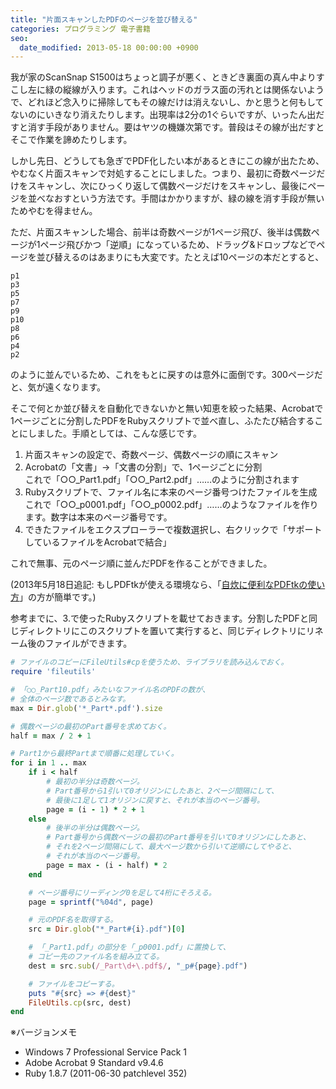 ```yaml
---
title: "片面スキャンしたPDFのページを並び替える"
categories: プログラミング 電子書籍
seo:
  date_modified: 2013-05-18 00:00:00 +0900
---
```


我が家のScanSnap S1500はちょっと調子が悪く、ときどき裏面の真ん中よりすこし左に緑の縦線が入ります。これはヘッドのガラス面の汚れとは関係ないようで、どれほど念入りに掃除してもその線だけは消えないし、かと思うと何もしてないのにいきなり消えたりします。出現率は2分の1ぐらいですが、いったん出だすと消す手段がありません。要はヤツの機嫌次第です。普段はその線が出だすとそこで作業を諦めたりします。

しかし先日、どうしても急ぎでPDF化したい本があるときにこの線が出たため、やむなく片面スキャンで対処することにしました。つまり、最初に奇数ページだけをスキャンし、次にひっくり返して偶数ページだけをスキャンし、最後にページを並べなおすという方法です。手間はかかりますが、緑の線を消す手段が無いためやむを得ません。

ただ、片面スキャンした場合、前半は奇数ページが1ページ飛び、後半は偶数ページが1ページ飛びかつ「逆順」になっているため、ドラッグ&ドロップなどでページを並び替えるのはあまりにも大変です。たとえば10ページの本だとすると、

```plaintext
p1
p3
p5
p7
p9
p10
p8
p6
p4
p2
```

のように並んでいるため、これをもとに戻すのは意外に面倒です。300ページだと、気が遠くなります。

そこで何とか並び替えを自動化できないかと無い知恵を絞った結果、Acrobatで1ページごとに分割したPDFをRubyスクリプトで並べ直し、ふたたび結合することにしました。手順としては、こんな感じです。

1. 片面スキャンの設定で、奇数ページ、偶数ページの順にスキャン
1. Acrobatの「文書」→「文書の分割」で、1ページごとに分割  
   これで「○○_Part1.pdf」「○○_Part2.pdf」……のように分割されます
1. Rubyスクリプトで、ファイル名に本来のページ番号つけたファイルを生成  
   これで「○○_p0001.pdf」「○○_p0002.pdf」……のようなファイルを作ります。数字は本来のページ番号です。
1. できたファイルをエクスプローラーで複数選択し、右クリックで「サポートしているファイルをAcrobatで結合」

これで無事、元のページ順に並んだPDFを作ることができました。

(2013年5月18日追記: もしPDFtkが使える環境なら、「[自炊に便利なPDFtkの使い方](20130519.html)」の方が簡単です。)

参考までに、3.で使ったRubyスクリプトを載せておきます。分割したPDFと同じディレクトリにこのスクリプトを置いて実行すると、同じディレクトリにリネーム後のファイルができます。

```ruby
# ファイルのコピーにFileUtils#cpを使うため、ライブラリを読み込んでおく。
require 'fileutils'

# 「○○_Part10.pdf」みたいなファイル名のPDFの数が、
# 全体のページ数であるとみなす。
max = Dir.glob('*_Part*.pdf').size

# 偶数ページの最初のPart番号を求めておく。
half = max / 2 + 1

# Part1から最終Partまで順番に処理していく。
for i in 1 .. max
    if i < half
        # 最初の半分は奇数ページ。
        # Part番号から1引いて0オリジンにしたあと、2ページ間隔にして、
        # 最後に1足して1オリジンに戻すと、それが本当のページ番号。
        page = (i - 1) * 2 + 1
    else
        # 後半の半分は偶数ページ。
        # Part番号から偶数ページの最初のPart番号を引いて0オリジンにしたあと、
        # それを2ページ間隔にして、最大ページ数から引いて逆順にしてやると、
        # それが本当のページ番号。
        page = max - (i - half) * 2
    end

    # ページ番号にリーディング0を足して4桁にそろえる。
    page = sprintf("%04d", page)

    # 元のPDF名を取得する。
    src = Dir.glob("*_Part#{i}.pdf")[0]

    # 「_Part1.pdf」の部分を「_p0001.pdf」に置換して、
    # コピー先のファイル名を組み立てる。
    dest = src.sub(/_Part\d+\.pdf$/, "_p#{page}.pdf")

    # ファイルをコピーする。
    puts "#{src} => #{dest}"
    FileUtils.cp(src, dest)
end
```

※バージョンメモ

- Windows 7 Professional Service Pack 1
- Adobe Acrobat 9 Standard v9.4.6
- Ruby 1.8.7 (2011-06-30 patchlevel 352)

